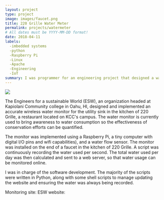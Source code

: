 ```yaml
---
layout: project
type: project
image: images/faucet.png
title: 220 Grille Water Meter
permalink: projects/watermeter
# All dates must be YYYY-MM-DD format!
date: 2018-04-11
labels:
  -imbedded systems
  -python
  -Raspberry Pi
  -Linux
  -Apache
  -Engineering
  -IoT
summary: I was programmer for an engineering project that designed a water monitoring device used at the restaurant 220 Grille.
---
```


<img class="ui image" src="{{ site.baseurl }}/images/water-consumption.png">

The Engineers for a sustainable World (ESW), an organization headed at Kapiolani Community college in Oahu, HI, designed and implemented an accurate wireless water monitor for the utility sink in the kitchen of 220 Grille, a restaurant located on KCC's campus. The water monitor is currently used to bring awareness to water consumption so the effectiveness of conservation efforts can be quantified.

The monitor was implemented using a Raspberry Pi, a tiny computer with digital I/O pins and wifi capabilities), and a water flow sensor. The monitor was installed on the end of a faucet in the kitchen of 220 Grille. A script was continuously recording the water used per second. The total water used per day was then calculated and sent to a web server, so that water usage can be monitored online. 


I was in charge of the software development. The majority of the scripts were written in Python, along with some shell scripts to manage updating the website and ensuring the water was always being recorded.


Monitoring site: <a href="http://166.122.10.147/~chris/"></a>
ESW website:  <a href="eswkcc.wordpress.com"></a>
